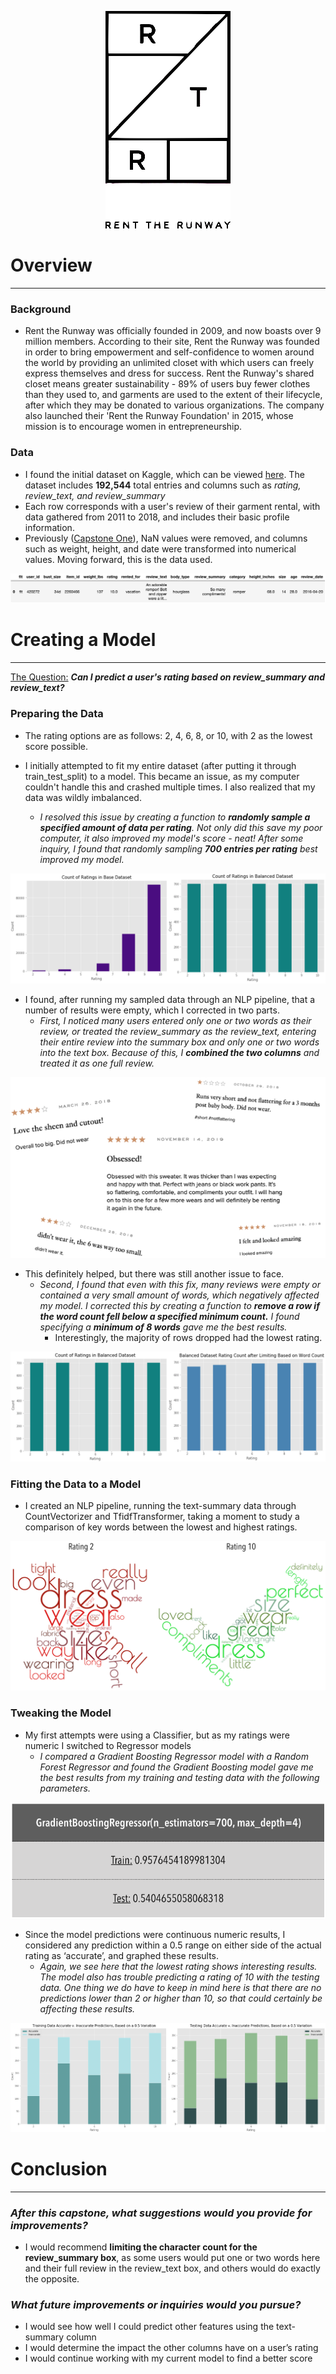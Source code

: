 <p align="center"><img src="pictures/Rent_the_Runway_Logo%20copy.png" width="200" /></p>

# Overview
***

### Background
- Rent the Runway was officially founded in 2009, and now boasts over 9 million members.  According to their site, Rent the Runway was founded in order to bring empowerment and self-confidence to women around the world by providing an unlimited closet with which users can freely express themselves and dress for success.  Rent the Runway's shared closet means greater sustainability - 89% of users buy fewer clothes than they used to, and garments are used to the extent of their lifecycle, after which they may be donated to various organizations.  The company also launched their 'Rent the Runway Foundation' in 2015, whose mission is to encourage women in entrepreneurship.

### Data
- I found the initial dataset on Kaggle, which can be viewed [here](https://www.kaggle.com/rmisra/clothing-fit-dataset-for-size-recommendation).  The dataset includes __192,544__ total entries and columns such as *rating, review_text, and review_summary*
- Each row corresponds with a user's review of their garment rental, with data gathered from 2011 to 2018, and includes their basic profile information.
- Previously ([Capstone One](https://github.com/lschafrik/capstone_one)), NaN values were removed, and columns such as weight, height, and date were transformed into numerical values.  Moving forward, this is the data used.

![Screen%20Shot%202020-02-07%20at%2012.08.58%20PM.png](pictures/Screen%20Shot%202020-02-07%20at%2012.08.58%20PM.png)

# Creating a Model
***
<u>The Question:</u> __*Can I predict a user's rating based on review_summary and review_text?*__

### Preparing the Data
- The rating options are as follows: 2, 4, 6, 8, or 10, with 2 as the lowest score possible.


- I initially attempted to fit my entire dataset (after putting it through train_test_split) to a model.  This became an issue, as my computer couldn't handle this and crashed multiple times.  I also realized that my data was wildly imbalanced.
    - *I resolved this issue by creating a function to __randomly sample a specified amount of data per rating__.  Not only did this save my poor computer, it also improved my model's score - neat!  After some inquiry, I found that randomly sampling __700 entries per rating__ best improved my model.*
    
![Screen%20Shot%202020-02-07%20at%2012.24.49%20PM.png](pictures/Screen%20Shot%202020-02-07%20at%2012.24.49%20PM.png)

- I found, after running my sampled data through an NLP pipeline, that a number of results were empty, which I corrected in two parts.
    - *First, I noticed many users entered only one or two words as their review, or treated the review_summary as the review_text, entering their entire review into the summary box and only one or two words into the text box.  Because of this, I __combined the two columns__ and treated it as one full review.*

<p align="center"><img src="pictures/Screen%20Shot%202020-02-07%20at%201.10.19%20PM.png" /></p>

- This definitely helped, but there was still another issue to face.
    - *Second, I found that even with this fix, many reviews were empty or contained a very small amount of words, which negatively affected my model.  I corrected this by creating a function to __remove a row if the word count fell below a specified minimum count.__  I found specifying a __minimum of 8 words__ gave me the best results.*
        - Interestingly, the majority of rows dropped had the lowest rating.
    
![Screen%20Shot%202020-02-07%20at%2012.35.30%20PM.png](pictures/Screen%20Shot%202020-02-07%20at%2012.35.30%20PM.png)

### Fitting the Data to a Model
- I created an NLP pipeline, running the text-summary data through CountVectorizer and TfidfTransformer, taking a moment to study a comparison of key words between the lowest and highest ratings.

![Screen%20Shot%202020-02-07%20at%2012.52.47%20PM.png](pictures/Screen%20Shot%202020-02-07%20at%2012.52.47%20PM.png)

### Tweaking the Model
- My first attempts were using a Classifier, but as my ratings were numeric I switched to Regressor models
    - *I compared a Gradient Boosting Regressor model with a Random Forest Regressor and found the Gradient Boosting model gave me the best results from my training and testing data with the following parameters.*

<p align="center"><img src="pictures/Screen%20Shot%202020-02-07%20at%2012.56.38%20PM.png" /></p>

- Since the model predictions were continuous numeric results, I considered any prediction within a 0.5 range on either side of the actual rating as ‘accurate’, and graphed these results.
    - *Again, we see here that the lowest rating shows interesting results.  The model also has trouble predicting a rating of 10 with the testing data.  One thing we do have to keep in mind here is that there are no predictions lower than 2 or higher than 10, so that could certainly be affecting these results.*

![Screen%20Shot%202020-02-07%20at%201.00.15%20PM.png](pictures/Screen%20Shot%202020-02-07%20at%201.00.15%20PM.png)

# Conclusion
***

### *After this capstone, what suggestions would you provide for improvements?*
- I would recommend __limiting the character count for the review_summary box__, as some users would put one or two words here and their full review in the review_text box, and others would do exactly the opposite.


### *What future improvements or inquiries would you pursue?*
- I would see how well I could predict other features using the text-summary column
- I would determine the impact the other columns have on a user’s rating
- I would continue working with my current model to find a better score
